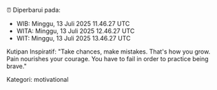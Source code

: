 ⏰ Diperbarui pada:
- WIB: Minggu, 13 Juli 2025 11.46.27 UTC
- WITA: Minggu, 13 Juli 2025 12.46.27 UTC
- WIT: Minggu, 13 Juli 2025 13.46.27 UTC

Kutipan Inspiratif:
"Take chances, make mistakes. That's how you grow. Pain nourishes your courage. You have to fail in order to practice being brave."


Kategori: motivational

